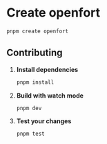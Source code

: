 # Create openfort

```sh
pnpm create openfort
```

## Contributing

1. **Install dependencies**

   ```sh
   pnpm install
   ```

2. **Build with watch mode**

   ```sh
   pnpm dev
   ```

3. **Test your changes**

   ```sh
   pnpm test
   ```
